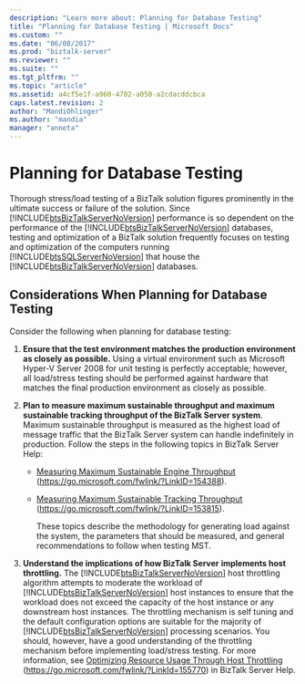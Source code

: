 ```yaml
---
description: "Learn more about: Planning for Database Testing"
title: "Planning for Database Testing | Microsoft Docs"
ms.custom: ""
ms.date: "06/08/2017"
ms.prod: "biztalk-server"
ms.reviewer: ""
ms.suite: ""
ms.tgt_pltfrm: ""
ms.topic: "article"
ms.assetid: a4cf5e1f-a960-4702-a050-a2cdacddcbca
caps.latest.revision: 2
author: "MandiOhlinger"
ms.author: "mandia"
manager: "anneta"
---
```

# Planning for Database Testing
Thorough stress/load testing of a BizTalk solution figures prominently in the ultimate success or failure of the solution. Since [!INCLUDE[btsBizTalkServerNoVersion](../includes/btsbiztalkservernoversion-md.md)] performance is so dependent on the performance of the [!INCLUDE[btsBizTalkServerNoVersion](../includes/btsbiztalkservernoversion-md.md)] databases, testing and optimization of a BizTalk solution frequently focuses on testing and optimization of the computers running [!INCLUDE[btsSQLServerNoVersion](../includes/btssqlservernoversion-md.md)] that house the [!INCLUDE[btsBizTalkServerNoVersion](../includes/btsbiztalkservernoversion-md.md)] databases.

## Considerations When Planning for Database Testing
 Consider the following when planning for database testing:

1. **Ensure that the test environment matches the production environment as closely as possible.** Using a virtual environment such as Microsoft Hyper-V Server 2008 for unit testing is perfectly acceptable; however, all load/stress testing should be performed against hardware that matches the final production environment as closely as possible.

2. **Plan to measure maximum sustainable throughput and maximum sustainable tracking throughput of the BizTalk Server system**. Maximum sustainable throughput is measured as the highest load of message traffic that the BizTalk Server system can handle indefinitely in production. Follow the steps in the following topics in BizTalk Server Help:

   - [Measuring Maximum Sustainable Engine Throughput](../core/measuring-maximum-sustainable-engine-throughput.md) (https://go.microsoft.com/fwlink/?LinkID=154388).

   - [Measuring Maximum Sustainable Tracking Throughput](../core/measuring-maximum-sustainable-tracking-throughput.md) (https://go.microsoft.com/fwlink/?LinkID=153815).

     These topics describe the methodology for generating load against the system, the parameters that should be measured, and general recommendations to follow when testing MST.

3. **Understand the implications of how BizTalk Server**
    **implements host throttling.** The [!INCLUDE[btsBizTalkServerNoVersion](../includes/btsbiztalkservernoversion-md.md)] host throttling algorithm attempts to moderate the workload of [!INCLUDE[btsBizTalkServerNoVersion](../includes/btsbiztalkservernoversion-md.md)] host instances to ensure that the workload does not exceed the capacity of the host instance or any downstream host instances. The throttling mechanism is self tuning and the default configuration options are suitable for the majority of [!INCLUDE[btsBizTalkServerNoVersion](../includes/btsbiztalkservernoversion-md.md)] processing scenarios. You should, however, have a good understanding of the throttling mechanism before implementing load/stress testing. For more information, see [Optimizing Resource Usage Through Host Throttling](../core/optimizing-resource-usage-through-host-throttling.md) (<https://go.microsoft.com/fwlink/?LinkId=155770>) in BizTalk Server Help.